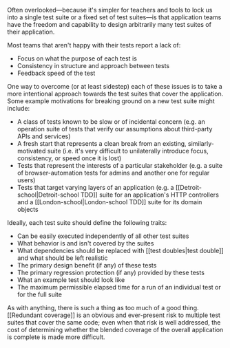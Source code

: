 Often overlooked—because it's simpler for teachers and tools to lock us into a single test suite or a fixed set of test suites—is that application teams have the freedom and capability to design arbitrarily many test suites of their application.

Most teams that aren't happy with their tests report a lack of:

* Focus on what the purpose of each test is
* Consistency in structure and approach between tests
* Feedback speed of the test

One way to overcome (or at least sidestep) each of these issues is to take a more intentional approach towards the test suites that cover the application. Some example motivations for breaking ground on a new test suite might include:

* A class of tests known to be slow or of incidental concern (e.g. an operation suite of tests that verify our assumptions about third-party APIs and services)
* A fresh start that represents a clean break from an existing, similarly-motivated suite (i.e. it's very difficult to  unilaterally introduce focus, consistency, or speed once it is lost)
* Tests that represent the interests of a particular stakeholder (e.g. a suite of browser-automation tests for admins and another one for regular users)
* Tests that target varying layers of an application (e.g. a [[Detroit-school|Detroit-school TDD]] suite for an application's HTTP controllers and a [[London-school|London-school TDD]] suite for its domain objects

Ideally, each test suite should define the following traits:

* Can be easily executed independently of all other test suites
* What behavior is and isn't covered by the suites
* What dependencies should be replaced with [[test doubles|test double]] and what should be left realistic
* The primary design benefit (if any) of these tests
* The primary regression protection (if any) provided by these tests
* What an example test should look like
* The maximum permissible elapsed time for a run of an individual test or for the full suite 

As with anything, there is such a thing as too much of a good thing. [[Redundant coverage]] is an obvious and ever-present risk to multiple test suites that cover the same code; even when that risk is well addressed, the cost of determining whether the blended coverage of the overall application is complete is made more difficult.
